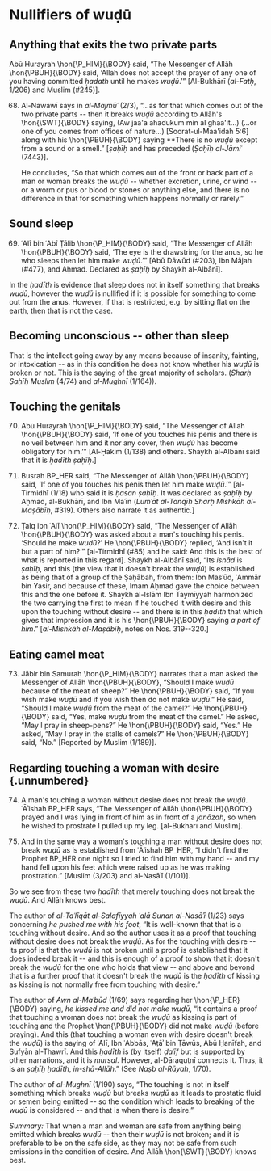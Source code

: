 
# Nullifiers of wuḍū

## Anything that exits the two private parts

Abū Hurayrah \hon{\P_HIM}{\BODY} said, “The Messenger of Allāh \hon{\PBUH}{\BODY}
said, ‘Allāh does not accept the prayer of any one of you having committed
_ḥadath_ until he makes _wuḍū_.’” [Al-Bukhārī (_al-Fatḥ_, 1/206) and Muslim
(#245)].

68. Al-Nawawī says in _al-Majmūʿ_ (2/3), “...as for that which comes out of the
    two private parts -- then it breaks _wuḍū_ according to Allāh's
    \hon{\SWT}{\BODY} saying, (Aw jaa'a ahadukum min al ghaa'it...) (...or one
    of you comes from offices of nature...) [Soorat-ul-Maa'idah 5:6] along with
    his \hon{\PBUH}{\BODY} saying **There is no _wuḍū_ except from a sound or a
    smell.” [_ṣaḥīḥ_ and has preceded (_Ṣaḥīḥ al-Jāmiʿ_ (7443)].

    He concludes, “So that which comes out of the front or back part of a man or
    woman breaks the _wuḍū_ -- whether excretion, urine, or wind -- or a worm or
    pus or blood or stones or anything else, and there is no difference in that
    for something which happens normally or rarely.”

## Sound sleep

69. ʿAlī bin ʿAbī Ṭālib \hon{\P_HIM}{\BODY} said, “The Messenger of Allāh
    \hon{\PBUH}{\BODY} said, ‘The eye is the drawstring for the anus, so he who
    sleeps then let him make _wuḍū_.’” [Abū Dāwūd (#203), Ibn Mājah (#477), and
    Aḥmad. Declared as _ṣaḥīḥ_ by Shaykh al-Albānī].

In the _ḥadīth_ is evidence that sleep does not in itself something that breaks
_wuḍū_, however the _wuḍū_ is nullified if it is possible for something to come
out from the anus. However, if that is restricted, e.g. by sitting flat on the
earth, then that is not the case.

## Becoming unconscious -- other than sleep

That is the intellect going away by any means because of insanity, fainting,
or intoxication -- as in this condition he does not know whether his _wuḍū_ is
broken or not. This is the saying of the great majority of scholars. (_Sharḥ
Ṣaḥīḥ Muslim_ (4/74) and _al-Mughnī_ (1/164)).

## Touching the genitals

70. Abū Hurayrah \hon{\P_HIM}{\BODY} said, “The Messenger of Allāh
\hon{\PBUH}{\BODY} said, ‘If one of you touches his penis and there is no veil
between him and it nor any cover, then _wuḍū_ has become obligatory for him.’”
[Al-Ḥākim (1/138) and others. Shaykh al-Albānī said that it is _ḥadīth ṣaḥīḥ_.]

<!-- TODO Fix the footnotes here -->

71. Busrah BP_HER said, “The Messenger of Allāh \hon{\PBUH}{\BODY} said, ‘If one
of you touches his penis then let him make _wuḍū_.’” [al-Tirmidhī (1/18) who
said it is _ḥasan ṣaḥīḥ_. It was declared as _ṣaḥīḥ_ by Aḥmad, al-Bukhārī, and
Ibn Maʿīn (_Lumʿāt al-Tanqīḥ Sharḥ Mishkāh al-Maṣābīḥ_, #319). Others also
narrate it as authentic.]

72. Ṭalq ibn ʿAlī \hon{\P_HIM}{\BODY} said, “The Messenger of Allāh
\hon{\PBUH}{\BODY} was asked about a man's touching his penis. ‘Should he make
_wuḍū_?’ He \hon{\PBUH}{\BODY} replied, ‘And isn't it but a part of him?’”
[al-Tirmidhī (#85) and he said: And this is the best of what is reported in this
regard]. Shaykh al-Albānī said, “Its _isnād_ is _ṣaḥīḥ_, and this (the view that
it doesn't break the _wuḍū_) is established as being that of a group of the
Ṣaḥābah, from them: Ibn Masʿūd, ʿAmmār bin Yāsir, and because of these, Imam
Aḥmad gave the choice between this and the one before it. Shaykh al-Islām Ibn
Taymīyyah harmonized the two carrying the first to mean if he touched it with
desire and this upon the touching without desire -- and there is in this
_ḥadīth_ that which gives that impression and it is his \hon{\PBUH}{\BODY}
saying _a part of him_.” [_al-Mishkāh al-Maṣābīḥ_, notes on Nos. 319--320.]

## Eating camel meat

73. Jābir bin Samurah \hon{\P_HIM}{\BODY} narrates that a man asked the Messenger
of Allāh \hon{\PBUH}{\BODY}, “Should I make _wuḍū_ because of the meat of
sheep?” He \hon{\PBUH}{\BODY} said, “If you wish make _wuḍū_ and if you wish
then do not make _wuḍū_.” He said, “Should I make _wuḍū_ from the meat of the
camel?” He \hon{\PBUH}{\BODY} said, “Yes, make _wuḍū_ from the meat of the
camel.” He asked, “May I pray in sheep-pens?” He \hon{\PBUH}{\BODY} said, “Yes.”
He asked, “May I pray in the stalls of camels?” He \hon{\PBUH}{\BODY} said,
“No.” [Reported by Muslim (1/189)].

## Regarding touching a woman with desire {.unnumbered}

74. A man's touching a woman without desire does not break the _wuḍū_. ʿĀʾishah
BP_HER says, “The Messenger of Allāh \hon{\PBUH}{\BODY} prayed and I was lying in
front of him as in front of a _janāzah_, so when he wished to prostrate I pulled
up my leg. [al-Bukhārī and Muslim].

75. And in the same way a woman's touching a man without desire does not break
_wuḍū_ as is established from ʿĀʾishah BP_HER, “I didn't find the Prophet BP_HER
one night so I tried to find him with my hand -- and my hand fell upon his feet
which were raised up as he was making prostration.” [Muslim (3/203) and
al-Nasāʾī (1/101)].

So we see from these two _ḥadīth_ that merely touching does not break the
_wuḍū_. And Allāh knows best.

The author of _al-Taʿlīqāt al-Salafīyyah ʿalā Sunan al-Nasāʾī_ (1/23) says
concerning _he pushed me with his foot_, “It is well-known that that is a
touching without desire. And so the author uses it as a proof that touching
without desire does not break the _wuḍū_. As for the touching with desire -- its
proof is that the _wuḍū_ is not broken until a proof is established that it does
indeed break it -- and this is enough of a proof to show that it doesn't break
the _wuḍū_ for the one who holds that view -- and above and beyond that is a
further proof that it doesn't break the _wuḍū_ is the _ḥadīth_ of kissing as
kissing is not normally free from touching with desire.”

The author of _Awn al-Maʿbūd_ (1/69) says regarding her \hon{\P_HER}{\BODY}
saying, _he kissed me and did not make wuḍū_, “It contains a proof that touching
a woman does not break the _wuḍū_ as kissing is part of touching and the Prophet
\hon{\PBUH}{\BODY} did not make _wuḍū_ (before praying). And this (that touching
a woman even with desire doesn't break the _wuḍū_) is the saying of ʿAlī, Ibn
ʿAbbās, ʿAṭāʾ bin Ṭāwūs, Abū Ḥanīfah, and Sufyān al-Thawrī. And this _ḥadīth_ is
(by itself) _ḍaʿīf_ but is supported by other narrations, and it is _mursal_.
However, al-Dāraquṭnī connects it. Thus, it is an _ṣaḥīḥ ḥadīth_,
_in-shā-Allāh_.” (See _Naṣb al-Rāyah_, 1/70).

The author of _al-Mughnī_ (1/190) says, “The touching is not in itself something
which breaks _wuḍū_ but breaks _wuḍū_ as it leads to prostatic fluid or semen
being emitted -- so the condition which leads to breaking of the _wuḍū_ is
considered -- and that is when there is desire.”

_Summary:_ That when a man and woman are safe from anything being emitted which
breaks _wuḍū_ -- then their _wuḍū_ is not broken; and it is preferable to be on
the safe side, as they may not be safe from such emissions in the condition of
desire. And Allāh \hon{\SWT}{\BODY} knows best.
